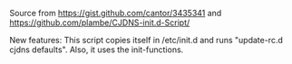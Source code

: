 Source from https://gist.github.com/cantor/3435341 and https://github.com/plambe/CJDNS-init.d-Script/

New features: 
This script copies itself in /etc/init.d and runs "update-rc.d cjdns defaults". 
Also, it uses the init-functions. 

